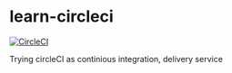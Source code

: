# learn-circleci

[![CircleCI](https://circleci.com/gh/marlass/learn-circleci.svg?style=shield)](https://circleci.com/gh/marlass/learn-circleci)

Trying circleCI as continious integration, delivery service

